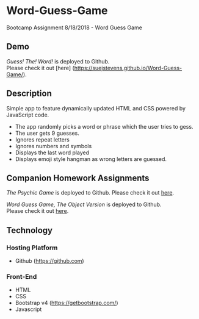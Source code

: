 # Word-Guess-Game
Bootcamp Assignment 8/18/2018 - Word Guess Game

## Demo
*Guess! The! Word!* is deployed to Github.     
 Please check it out [here] (https://suejstevens.github.io/Word-Guess-Game/). 

## Description
Simple app to feature dynamically updated HTML and CSS powered by JavaScript code.

* The app randomly picks a word or phrase which the user tries to gess.
* The user gets 9 guesses.
* Ignores repeat letters
* Ignores numbers and symbols
* Displays the last word played
* Displays emoji style hangman as wrong letters are guessed.

## Companion Homework Assignments
*The Psychic Game* is deployed to Github.  Please check it out [here](https://suejstevens.github.io/Psychic-Game/).    

*Word Guess Game, The Object Version* is deployed to Github.     
 Please check it out [here](https://suejstevens.github.io/Word-Guess-Game_ObjectVersion/).

## Technology
### Hosting Platform
  * Github (https://github.com)
### Front-End
  * HTML
  * CSS
  * Bootstrap v4 (https://getbootstrap.com/)
  * Javascript